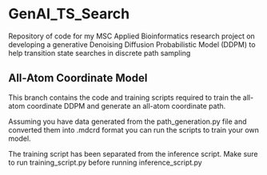 # GenAI_TS_Search
Repository of code for my MSC Applied Bioinformatics research project on developing a generative Denoising Diffusion Probabilistic Model (DDPM) to help transition state searches in discrete path sampling

## All-Atom Coordinate Model
This branch contains the code and training scripts required to train the all-atom coordinate DDPM and generate an all-atom coordinate path.

Assuming you have data generated from the path_generation.py file and converted them into .mdcrd format you can run the scripts to train your own model.

The training script has been separated from the inference script. Make sure to run training_script.py before running inference_script.py

